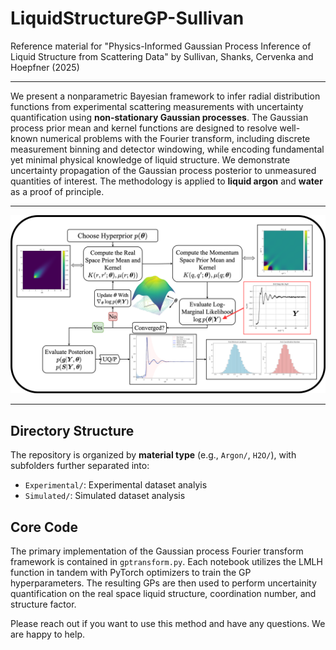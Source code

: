 


# LiquidStructureGP-Sullivan

Reference material for "Physics-Informed Gaussian Process Inference of Liquid Structure from Scattering Data" by Sullivan, Shanks, Cervenka and Hoepfner (2025)

---

We present a nonparametric Bayesian framework to infer radial distribution functions from experimental scattering measurements with uncertainty quantification using **non-stationary Gaussian processes**. The Gaussian process prior mean and kernel functions are designed to resolve well-known numerical problems with the Fourier transform, including discrete measurement binning and detector windowing, while encoding fundamental yet minimal physical knowledge of liquid structure. We demonstrate uncertainty propagation of the Gaussian process posterior to unmeasured quantities of interest. The methodology is applied to **liquid argon** and **water** as a proof of principle.

---

![Overview Diagram](GPFT.drawio_figure.png)

---
## Directory Structure

The repository is organized by **material type** (e.g., `Argon/`, `H2O/`), with subfolders further separated into:

- `Experimental/`: Experimental dataset analyis
- `Simulated/`: Simulated dataset analysis

## Core Code

The primary implementation of the Gaussian process Fourier transform framework is contained in `gptransform.py`. Each notebook utilizes the LMLH function in tandem with PyTorch optimizers to train the GP hyperparameters. The resulting GPs are then used to perform uncertainity quantification on the real space liquid structure, coordination number, and structure factor.

Please reach out if you want to use this method and have any questions. We are happy to help.
